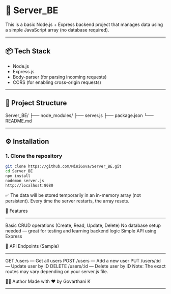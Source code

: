 # 🚀 Server_BE

This is a basic Node.js + Express backend project that manages data using a simple JavaScript array (no database required).

---

## 📦 Tech Stack

- Node.js
- Express.js
- Body-parser (for parsing incoming requests)
- CORS (for enabling cross-origin requests)

---

## 📁 Project Structure

Server_BE/
├── node_modules/
├── server.js
├── package.json
└── README.md


---

## ⚙️ Installation

### 1. Clone the repository
```bash
git clone https://github.com/MiniGova/Server_BE.git
cd Server_BE
npm install
nodemon server.js
http://localhost:8080
```

✅ The data will be stored temporarily in an in-memory array (not persistent). Every time the server restarts, the array resets.

📌 Features
*************
Basic CRUD operations (Create, Read, Update, Delete)
No database setup needed — great for testing and learning backend logic
Simple API using Express


🔧 API Endpoints (Sample)
**************************
GET /users — Get all users
POST /users — Add a new user
PUT /users/:id — Update user by ID
DELETE /users/:id — Delete user by ID
Note: The exact routes may vary depending on your server.js file.

👨‍💻 Author
Made with ❤️ by Govarthani K

---


